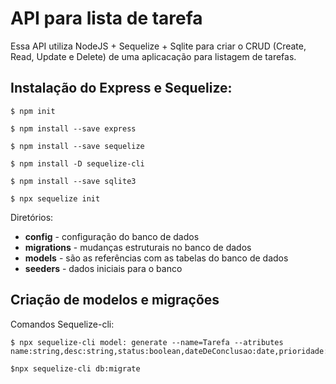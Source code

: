 # API para lista de tarefa
Essa API utiliza NodeJS + Sequelize + Sqlite para criar o CRUD (Create, Read, Update e Delete) de uma aplicacação para listagem de tarefas.

## Instalação do Express e Sequelize:

```
$ npm init

$ npm install --save express

$ npm install --save sequelize

$ npm install -D sequelize-cli

$ npm install --save sqlite3

$ npx sequelize init
````
Diretórios:

* **config** - configuração do banco de dados
* **migrations** - mudanças estruturais no banco de dados
* **models** - são as referências com as tabelas do banco de dados
* **seeders** - dados iniciais para o banco

## Criação de modelos e migrações
Comandos Sequelize-cli:
```
$ npx sequelize-cli model: generate --name=Tarefa --atributes name:string,desc:string,status:boolean,dateDeConclusao:date,prioridade:string

$npx sequelize-cli db:migrate

```
